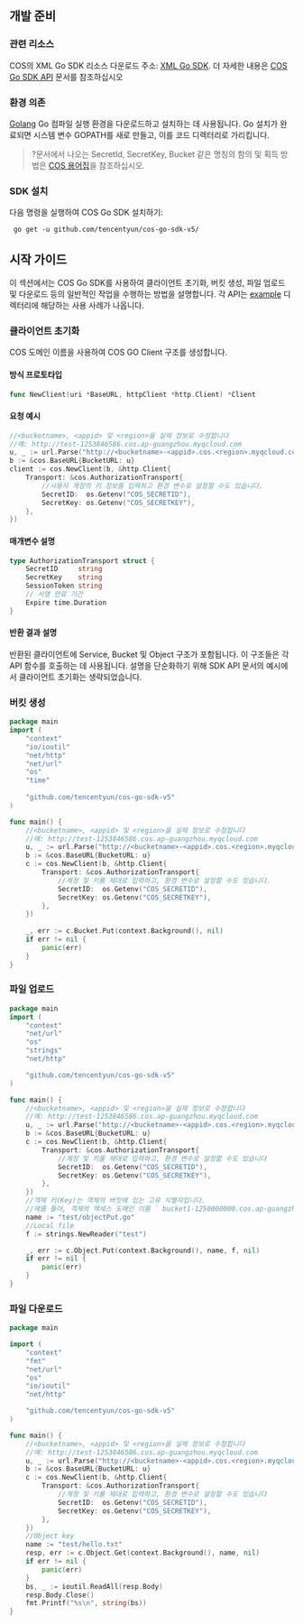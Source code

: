 ## 개발 준비

### 관련 리소스
COS의 XML Go SDK 리소스 다운로드 주소: [XML Go SDK](https://github.com/tencentyun/cos-go-sdk-v5). 더 자세한 내용은 [COS Go SDK API](https://godoc.org/github.com/tencentyun/cos-go-sdk-v5) 문서를 참조하십시오

### 환경 의존

[Golang](https://golang.org/doc/install/source?spm=a2c4g.11186623.2.11.168ec486fb1eQK) Go 컴파일 실행 환경을 다운로드하고 설치하는 데 사용됩니다. Go 설치가 완료되면 시스템 변수 GOPATH를 새로 만들고, 이를 코드 디렉터리로 가리킵니다.
>?문서에서 나오는 SecretId, SecretKey, Bucket 같은 명칭의 함의 및 획득 방법은 [COS 용어집](https://cloud.tencent.com/document/product/436/7751)을 참조하십시오.

### SDK 설치

다음 명령을 실행하여 COS Go SDK 설치하기:
```
 go get -u github.com/tencentyun/cos-go-sdk-v5/
```

## 시작 가이드
이 섹션에서는 COS Go SDK를 사용하여 클라이언트 초기화, 버킷 생성, 파일 업로드 및 다운로드 등의 일반적인 작업을 수행하는 방법을 설명합니다.
각 API는 [example](https://github.com/tencentyun/cos-go-sdk-v5/tree/master/example) 디렉터리에 해당하는 사용 사례가 나옵니다.
### 클라이언트 초기화

COS 도메인 이름을 사용하여 COS GO Client 구조를 생성합니다.

#### 방식 프로토타입
```Go
func NewClient(uri *BaseURL, httpClient *http.Client) *Client
```
#### 요청 예시
```go
//<bucketname>, <appid> 및 <region>을 실제 정보로 수정합니다
//예: http://test-1253846586.cos.ap-guangzhou.myqcloud.com
u, _ := url.Parse("http://<bucketname>-<appid>.cos.<region>.myqcloud.com")
b := &cos.BaseURL{BucketURL: u}
client := cos.NewClient(b, &http.Client{
	Transport: &cos.AuthorizationTransport{
		//사용자 계정의 키 정보를 입력하고 환경 변수로 설정할 수도 있습니다.
		SecretID:  os.Getenv("COS_SECRETID"),                         
		SecretKey: os.Getenv("COS_SECRETKEY"),                      
	},                                 
})
```
#### 매개변수 설명
```go
type AuthorizationTransport struct {
	SecretID     string
	SecretKey    string
	SessionToken string
	// 서명 만료 기간
	Expire time.Duration         
}
```
#### 반환 결과 설명
반환된 클라이언트에 Service, Bucket 및 Object 구조가 포함됩니다. 이 구조들은 각 API 함수를 호출하는 데 사용됩니다. 설명을 단순화하기 위해 SDK API 문서의 예시에서 클라이언트 초기화는 생략되었습니다.

### 버킷 생성

```Go
package main
import (
	"context"
	"io/ioutil"
	"net/http"
	"net/url"
	"os"
	"time"
	
	"github.com/tencentyun/cos-go-sdk-v5"
)

func main() {
	//<bucketname>, <appid> 및 <region>을 실제 정보로 수정합니다
	//예: http://test-1253846586.cos.ap-guangzhou.myqcloud.com
	u, _ := url.Parse("http://<bucketname>-<appid>.cos.<region>.myqcloud.com")
	b := &cos.BaseURL{BucketURL: u}
	c := cos.NewClient(b, &http.Client{
		Transport: &cos.AuthorizationTransport{
			//계정 및 키를 제대로 입력하고, 환경 변수로 설정할 수도 있습니다.
			SecretID:  os.Getenv("COS_SECRETID"),
			SecretKey: os.Getenv("COS_SECRETKEY"),
		},
	})
	
	_, err := c.Bucket.Put(context.Background(), nil)
	if err != nil {
		panic(err)
	}
}
```

### 파일 업로드

```Go
package main
import (
	"context"
	"net/url"
	"os"
	"strings"
	"net/http"

	"github.com/tencentyun/cos-go-sdk-v5"
)

func main() {
	//<bucketname>, <appid> 및 <region>을 실제 정보로 수정합니다
	//예: http://test-1253846586.cos.ap-guangzhou.myqcloud.com
	u, _ := url.Parse("http://<bucketname>-<appid>.cos.<region>.myqcloud.com")
	b := &cos.BaseURL{BucketURL: u}
	c := cos.NewClient(b, &http.Client{
		Transport: &cos.AuthorizationTransport{
            //계정 및 키를 제대로 입력하고, 환경 변수로 설정할 수도 있습니다
			SecretID:  os.Getenv("COS_SECRETID"),
			SecretKey: os.Getenv("COS_SECRETKEY"),
		},
	})
    //객체 키(Key)는 객체의 버킷에 있는 고유 식별자입니다.
	//예를 들어, 객체의 액세스 도메인 이름 ` bucket1-1250000000.cos.ap-guangzhou.myqcloud.com/test/objectPut.go` 중, 객체 키는 test/objectPut.go입니다.
	name := "test/objectPut.go"
	//Local file
	f := strings.NewReader("test")

	_, err := c.Object.Put(context.Background(), name, f, nil)
	if err != nil {
		panic(err)
	}
}
```

### 파일 다운로드

```Go
package main

import (
	"context"
	"fmt"
	"net/url"
	"os"
	"io/ioutil"
	"net/http"

	"github.com/tencentyun/cos-go-sdk-v5"
)

func main() {
	//<bucketname>, <appid> 및 <region>을 실제 정보로 수정합니다
	//예: http://test-1253846586.cos.ap-guangzhou.myqcloud.com
	u, _ := url.Parse("http://<bucketname>-<appid>.cos.<region>.myqcloud.com")
	b := &cos.BaseURL{BucketURL: u}
	c := cos.NewClient(b, &http.Client{
		Transport: &cos.AuthorizationTransport{
			//계정 및 키를 제대로 입력하고, 환경 변수로 설정할 수도 있습니다
			SecretID:  os.Getenv("COS_SECRETID"),
			SecretKey: os.Getenv("COS_SECRETKEY"),
		},
	})
    //Object key
	name := "test/hello.txt"
	resp, err := c.Object.Get(context.Background(), name, nil)
	if err != nil {
		panic(err)
	}
	bs, _ := ioutil.ReadAll(resp.Body)
	resp.Body.Close()
	fmt.Printf("%s\n", string(bs))
}
```

